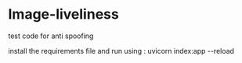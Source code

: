 # Image-liveliness
test code for anti spoofing


install the requirements file and run using : uvicorn index:app --reload
